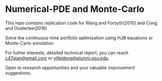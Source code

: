 # Numerical-PDE and Monte-Carlo 
This repo contains replication code for Wang and Forsyth(2010) and Cong and Oosterlee(2016)

Solve the continuous-time portfolio optimization using HJB equations or Monte-Carlo simulation.

For futher interests, detailed technical report, you can reach c47qian@gmail.com or yifeideng@alumni.psu.edu.

Open to research opportunities and your valuable improvement suggestions.
